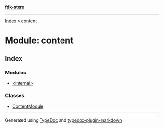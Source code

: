 [**fdk-store**](../README.md)
***

[Index](../API.md) > content

# Module: content

## Index

### Modules

- [\<internal\>](internal_/README.md)

### Classes

- [ContentModule](classes/class.ContentModule.md)

***
Generated using [TypeDoc](https://typedoc.org/) and [typedoc-plugin-markdown](https://www.npmjs.com/package/typedoc-plugin-markdown)
